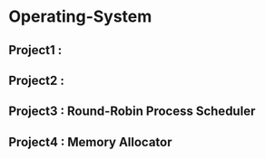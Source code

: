 # Operating-System

## Project1 : 
## Project2 :
## Project3 : Round-Robin Process Scheduler
## Project4 : Memory Allocator
